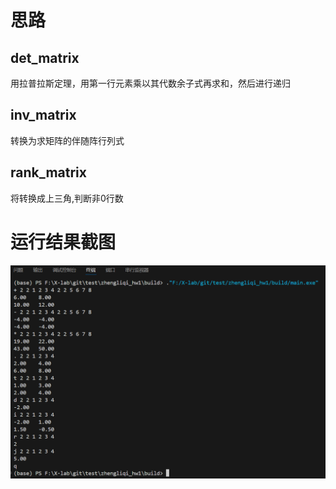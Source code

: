 # 思路
## det_matrix
用拉普拉斯定理，用第一行元素乘以其代数余子式再求和，然后进行递归
## inv_matrix
转换为求矩阵的伴随阵行列式
## rank_matrix
将转换成上三角,判断非0行数
# 运行结果截图
![alt text](image.png)